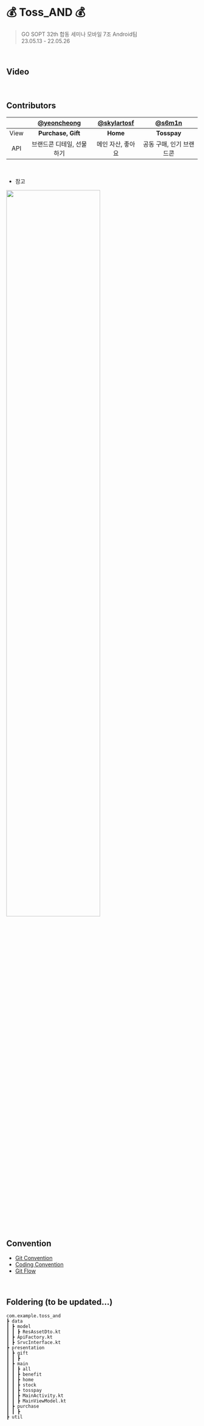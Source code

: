 # 💰 Toss_AND 💰

> GO SOPT 32th 합동 세미나 모바일 7조 Android팀<br>
23.05.13 - 22.05.26
<br>

## Video


<br>

## Contributors

| | [@yeoncheong](https://github.com/yeoncheong) | [@skylartosf](https://github.com/skylartosf) | [@s6m1n](https://github.com/s6m1n) |
| :---: | :---: | :---: | :---: |
|View|**Purchase, Gift**|**Home**|**Tosspay**|
|API|브랜드콘 디테일, 선물하기|메인 자산, 좋아요|공동 구매, 인기 브랜드콘|

<br>

* 참고
<img src="https://github.com/SOPT-Joint-Seminar-Toss/Toss_AND/assets/66207354/ba52f72d-7c09-440b-af4e-48ececd6a459" width="70%" height="70%"/>

<br>

## Convention
- [Git Convention](https://www.notion.so/go-sopt/Git-Convention-Prefix-98cd022f72b44141aedf6e596a663936)
- [Coding Convention](https://www.notion.so/go-sopt/Naming-Convention-348460c9abee4714955bf75364750905)
- [Git Flow](https://www.notion.so/go-sopt/Git-Flow-a94cb933112943f0b1700713601bd563)

<br>

## Foldering (to be updated...)

```
com.example.toss_and
┣ data
┃ ┣ model
┃ ┃ ┣ ResAssetDto.kt
┃ ┣ ApiFactory.kt
┃ ┣ SrvcInterface.kt
┣ presentation
┃ ┣ gift
┃ ┃ ┣
┃ ┣ main
┃ ┃ ┣ all
┃ ┃ ┣ benefit
┃ ┃ ┣ home
┃ ┃ ┣ stock
┃ ┃ ┣ tosspay
┃ ┃ ┣ MainActivity.kt
┃ ┃ ┣ MainViewModel.kt
┃ ┣ purchase
┃ ┃ ┣ 
┣ util
```
